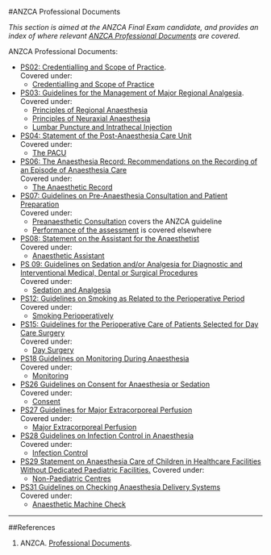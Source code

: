 #ANZCA Professional Documents

*This section is aimed at the ANZCA Final Exam candidate, and provides an index of where relevant [ANZCA Professional Documents](http://www.anzca.edu.au/resources/professional-documents) are covered.*


ANZCA Professional Documents:
* [PS02: Credentialling and Scope of Practice](http://www.anzca.edu.au/Documents/ps02-2006-statement-on-credentialling-and-defining.pdf).  
Covered under:
	* [Credentialling and Scope of Practice](/anaesthesia/anzca/credentialling.md)
* [PS03: Guidelines for the Management of Major Regional Analgesia](http://www.anzca.edu.au/Documents/ps03-2014-guidelines-for-the-management-of-major-r.pdf).  
Covered under:
	* [Principles of Regional Anaesthesia](/anaesthesia/regional/principles.md)
	* [Principles of Neuraxial Anaesthesia](/anaesthesia/regional/principles-neuraxial.md)
	* [Lumbar Puncture and Intrathecal Injection](/anaesthesia/regional/lp.md)
* [PS04: Statement of the Post-Anaesthesia Care Unit](http://www.anzca.edu.au/Documents/ps04-2006-recommendations-for-the-post-anaesthesia.pdf)  
Covered under:
	* [The PACU](/anaesthesia/anzca/pacu.md)
* [PS06: The Anaesthesia Record: Recommendations on the Recording of an Episode of Anaesthesia Care](http://www.anzca.edu.au/Documents/ps06-2006-the-anaesthesia-record-recommendations-o.pdf)  
Covered under:
	* [The Anaesthetic Record](/anaesthesia/anzca/record.md)
* [PS07: Guidelines on Pre-Anaesthesia Consultation and Patient Preparation](http://www.anzca.edu.au/documents/ps07-2008-recommendations-for-the-pre-anaesthesia.pdf)  
Covered under:
 	* [Preanaesthetic Consultation](/anaesthesia/anzca/pre-anaesthetic.md) covers the ANZCA guideline
 	* [Performance of the assessment](/assessment/anaesthetic/pre-anaesthetic.md) is covered elsewhere
* [PS08: Statement on the Assistant for the Anaesthetist ](http://www.anzca.edu.au/documents/ps08-2015-statement-on-the-assistant-for-the-anaes.pdf)  
Covered under:
	* [Anaesthetic Assistant](/anaesthesia/anzca/assistant.md)
* [PS 09: Guidelines on Sedation and/or Analgesia for Diagnostic and Interventional Medical, Dental or Surgical Procedures](http://www.anzca.edu.au/getattachment/Resources/Professional-documents/ps09-2014-guidelines-on-sedation-and-or-analgesia-for-diagnostic-and-interventional-medical-dental-or-surgical-procedures.pdf)  
Covered under:
	* [Sedation and Analgesia](/anaesthesia/anzca/sed-and-analgesia.md)
* [PS12: Guidelines on Smoking as Related to the Perioperative Period](http://www.anzca.edu.au/Documents/ps12-2013-guidelines-on-smoking-as-related-to-the.pdf)
Covered under:
	* [Smoking Perioperatively](/anaesthesia/anzca/smoking.md)
* [PS15: Guidelines for the Perioperative Care of Patients Selected for Day Care Surgery](http://www.anzca.edu.au/Documents/ps15-2010-recommendations-for-the-perioperative-ca.pdf)  
Covered under:
	* [Day Surgery](/anaesthesia/anzca/daystay.md)
* [PS18 Guidelines on Monitoring During Anaesthesia](http://www.anzca.edu.au/Documents/ps18-2015-guidelines-on-monitoring-during-anaesthe.pdf)  
Covered under:
	* [Monitoring](/anaesthesia/anzca/monitoring.md)
* [PS26 Guidelines on Consent for Anaesthesia or Sedation](http://www.anzca.edu.au/Documents/ps26-2005-guidelines-on-consent-for-anaesthesia-or.pdf)  
Covered under:
	* [Consent](/anaesthesia/anzca/consent.md)
* [PS27 Guidelines for Major Extracorporeal Perfusion](http://www.anzca.edu.au/Documents/ps27-2015-guidelines-for-major-extracorporeal-perf.pdf)  
Covered under:
	* [Major Extracorporeal Perfusion](/anaesthesia/anzca/extracorporeal.md)
* [PS28 Guidelines on Infection Control in Anaesthesia](http://www.anzca.edu.au/Documents/ps28-2015-guidelines-on-infection-control-in-anaes.pdf)  
Covered under:
	* [Infection Control](/anaesthesia/anzca/infection.md)
* [PS29 Statement on Anaesthesia Care of Children in Healthcare Facilities Without Dedicated Paediatric Facilities.](http://www.anzca.edu.au/Documents/ps29-2008-statement-on-anaesthesia-care-of-childre.pdf)
Covered under:
	* [Non-Paediatric Centres](/anaesthesia/anzca/paeds.md)
* [PS31 Guidelines on Checking Anaesthesia Delivery Systems](http://www.anzca.edu.au/Documents/ps31-2014-guidelines-on-checking-anaesthesia-deliv.pdf)  
Covered under:
	* [Anaesthetic Machine Check](/assessment/anaesthetic/machinecheck.md)



---
##References
1. ANZCA. [Professional Documents](http://www.anzca.edu.au/resources/professional-documents).
